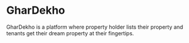 # GharDekho
GharDekho is a platform where property holder lists their property and tenants get their dream property at their fingertips.
